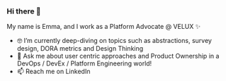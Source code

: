 ### Hi there 👋

My name is Emma, and I work as a Platform Advocate @ VELUX ✨

- 🤓 I’m currently deep-diving on topics such as abstractions, survey design, DORA metrics and Design Thinking
- 💬 Ask me about user centric approaches and Product Ownership in a DevOps / DevEx / Platform Engineering world! 
- 📫 Reach me on LinkedIn
